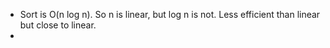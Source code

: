 - Sort is O(n log n). So n is linear, but log n is not. Less efficient than linear but close to linear.
- 